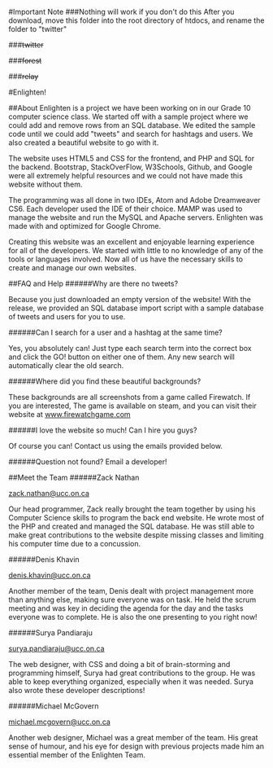 #Important Note
###Nothing will work if you don't do this
After you download, move this folder into the root directory of htdocs, and rename the folder to "twitter"

###~~twitter~~

###~~forest~~

###~~relay~~

#Enlighten!

##About
Enlighten is a project we have been working on in our Grade 10 computer science class. We started off with a sample project where we could add and remove rows from an SQL database. We edited the sample code until we could add "tweets" and search for hashtags and users. We also created a beautiful website to go with it. 

The website uses HTML5 and CSS for the frontend, and PHP and SQL for the backend. Bootstrap, StackOverFlow, W3Schools, Github, and Google were all extremely helpful resources and we could not have made this website without them. 

The programming was all done in two IDEs, Atom and Adobe Dreamweaver CS6. Each developer used the IDE of their choice. MAMP was used to manage the website and run the MySQL and Apache servers. Enlighten was made with and optimized for Google Chrome. 

Creating this website was an excellent and enjoyable learning experience for all of the developers. We started with little to no knowledge of any of the tools or languages involved. Now all of us have the necessary skills to create and manage our own websites.


##FAQ and Help
######Why are there no tweets? 

Because you just downloaded an empty version of the website! With the release, we provided an SQL database import script with a sample database of tweets and users for you to use. 

######Can I search for a user and a hashtag at the same time? 

Yes, you absolutely can! Just type each search term into the correct box and click the GO! button on either one of them. Any new search will automatically clear the old search. 

######Where did you find these beautiful backgrounds? 

These backgrounds are all screenshots from a game called Firewatch. If you are interested, The game is available on steam, and you can visit their website at www.firewatchgame.com 

######I love the website so much! Can I hire you guys? 

Of course you can! Contact us using the emails provided below. 

######Question not found? Email a developer!


##Meet the Team
######Zack Nathan

zack.nathan@ucc.on.ca


Our head programmer, Zack really brought the team together by using his Computer Science skills to program the back end website. He wrote most of the PHP and created and managed the SQL database. He was still able to make great contributions to the website despite missing classes and limiting his computer time due to a concussion.

######Denis Khavin

denis.khavin@ucc.on.ca


Another member of the team, Denis dealt with project management more than anything else, making sure everyone was on task. He held the scrum meeting and was key in deciding the agenda for the day and the tasks everyone was to complete. He is also the one presenting to you right now!

######Surya Pandiaraju

surya.pandiaraju@ucc.on.ca


The web designer, with CSS and doing a bit of brain-storming and programming himself, Surya had great contributions to the group. He was able to keep everything organized, especially when it was needed. Surya also wrote these developer descriptions!

######Michael McGovern

michael.mcgovern@ucc.on.ca


Another web designer, Michael was a great member of the team. His great sense of humour, and his eye for design with previous projects made him an essential member of the Enlighten Team.
